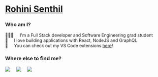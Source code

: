 # [Rohini Senthil](https://rohinivsenthil.github.io/)

### Who am I?
<!-- 👋🏼 &nbsp; &nbsp; Hey there! I'm Rohini   -->
👩🏻‍💻 &nbsp; &nbsp; I'm a Full Stack developer and Software Engineering grad student  
🌱 &nbsp; &nbsp; I love building applications with React, NodeJS and GraphQL  
📌 &nbsp; &nbsp; You can check out my VS Code extensions [here](https://marketplace.visualstudio.com/publishers/rohinivsenthil)!


### Where else to find me?
<div>
  <a href="https://medium.com/@rohinivsenthil"><img src="https://img.shields.io/badge/Medium-424242?logo=medium&style=for-the-badge"/></a> &nbsp; &nbsp; 
  <a href="mailto:rohinivsenthil@gmail.com?"><img src="https://img.shields.io/badge/Gmail-ffcdd2?logo=gmail&style=for-the-badge"/></a> &nbsp; &nbsp; 
  <a href="https://linkedin.com/in/rohinivsenthil"><img src="https://img.shields.io/badge/LinkedIn-01579b?logo=linkedin&style=for-the-badge"/></a> &nbsp; &nbsp; 
 </div>
